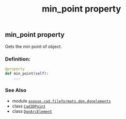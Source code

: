 ﻿---
title: min_point property
second_title: Aspose.CAD for Python via .NET API References
description: 
type: docs
weight: 50
url: /aspose.cad.fileformats.dgn.dgnelements/dgnarcelement/min_point/
is_root: false
---

## min_point property


Gets the min point of object.
### Definition:
```python
@property
def min_point(self):
    ...
```

### See Also
* module [`aspose.cad.fileformats.dgn.dgnelements`](../../)
* class [`Cad3DPoint`](/cad/python-net/aspose.cad.fileformats.cad.cadobjects/cad3dpoint)
* class [`DgnArcElement`](/cad/python-net/aspose.cad.fileformats.dgn.dgnelements/dgnarcelement)
